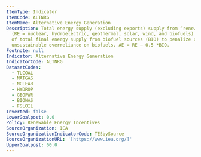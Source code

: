 ```yaml
---
ItemType: Indicator
ItemCode: ALTNRG
ItemName: Alternative Energy Generation
Description: Total energy supply (excluding exports) supply from “renewable sources”
  (RE = nuclear, hydroelectric, geothermal, solar, wind, and biofuels) minus half
  of total final energy supply from biofuel sources (BIO) to penalize countries for
  unsustainable overreliance on biofuels. AE = RE – 0.5 *BIO.
Footnote: null
Indicator: Alternative Energy Generation
IndicatorCode: ALTNRG
DatasetCodes:
  - TLCOAL
  - NATGAS
  - NCLEAR
  - HYDROP
  - GEOPWR
  - BIOWAS
  - FSLOIL
Inverted: false
LowerGoalpost: 0.0
Policy: Renewable Energy Incentives
SourceOrganization: IEA
SourceOrganizationIndicatorCode: TESbySource
SourceOrganizationURL: '[https://www.iea.org/]'
UpperGoalpost: 60.0
---
```


